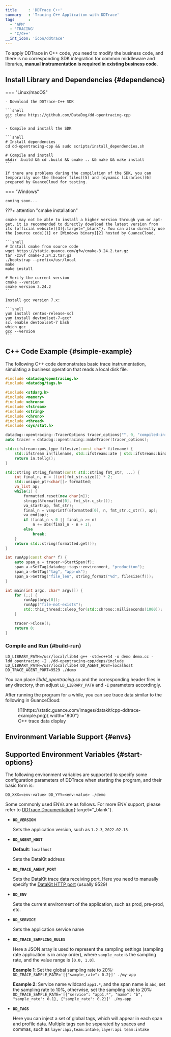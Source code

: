 ```yaml
---
title     : 'DDTrace C++'
summary   : 'Tracing C++ Application with DDTrace'
tags      :
  - 'APM'
  - 'TRACING'
  - 'C/C++'
__int_icon: 'icon/ddtrace'
---
```



To apply DDTrace in C++ code, you need to modify the business code, and there is no corresponding SDK integration for common middleware and libraries, **manual instrumentation is required in existing business code**.

## Install Library and Dependencies {#dependence}

<!-- markdownlint-disable MD046 -->
=== "Linux/macOS"

    - Download the DDTrace-C++ SDK

    ```shell
    git clone https://github.com/DataDog/dd-opentracing-cpp
    ```

    - Compile and install the SDK

    ```shell
    # Install dependencies
    cd dd-opentracing-cpp && sudo scripts/install_dependencies.sh

    # Compile and install
    mkdir .build && cd .build && cmake .. && make && make install
    ```

    If there are problems during the compilation of the SDK, you can temporarily use the [header files][5] and [dynamic libraries][6] prepared by GuanceCloud for testing.

=== "Windows"

    coming soon...

???+ attention "cmake installation"

    cmake may not be able to install a higher version through yum or apt-get, it is recommended to directly download the latest version from its [official website][3]{:target="_blank"}. You can also directly use the [source code][1] or [Windows binary][2] hosted by GuanceCloud.

    ```shell
    # Install cmake from source code
    wget https://static.guance.com/gfw/cmake-3.24.2.tar.gz
    tar -zxvf cmake-3.24.2.tar.gz
    ./bootstrap --prefix=/usr/local
    make
    make install

    # Verify the current version
    cmake --version
    cmake version 3.24.2
    ```

    Install gcc version 7.x:

    ```shell
    yum install centos-release-scl
    yum install devtoolset-7-gcc*
    scl enable devtoolset-7 bash
    which gcc
    gcc --version
    ```
<!-- markdownlint-enable -->

## C++ Code Example {#simple-example}

The following C++ code demonstrates basic trace instrumentation, simulating a business operation that reads a local disk file.

```cpp linenums="1" hl_lines="1-2 13-14 40-43 53" title="demo.cc"
#include <datadog/opentracing.h>
#include <datadog/tags.h>

#include <stdarg.h>
#include <memory>
#include <chrono>
#include <fstream>
#include <string>
#include <chrono>
#include <thread>
#include <sys/stat.h>

datadog::opentracing::TracerOptions tracer_options{"", 0, "compiled-in-example"};
auto tracer = datadog::opentracing::makeTracer(tracer_options);

std::ifstream::pos_type filesize(const char* filename) {
    std::ifstream in(filename, std::ifstream::ate | std::ifstream::binary);
    return in.tellg();
}

std::string string_format(const std::string fmt_str, ...) {
    int final_n, n = ((int)fmt_str.size()) * 2;
    std::unique_ptr<char[]> formatted;
    va_list ap;
    while(1) {
        formatted.reset(new char[n]);
        strcpy(&formatted[0], fmt_str.c_str());
        va_start(ap, fmt_str);
        final_n = vsnprintf(&formatted[0], n, fmt_str.c_str(), ap);
        va_end(ap);
        if (final_n < 0 || final_n >= n)
            n += abs(final_n - n + 1);
        else
            break;
    }
    return std::string(formatted.get());
}

int runApp(const char* f) {
    auto span_a = tracer->StartSpan(f);
    span_a->SetTag(datadog::tags::environment, "production");
    span_a->SetTag("tag", "app-ok");
    span_a->SetTag("file_len", string_format("%d", filesize(f)));
}

int main(int argc, char* argv[]) {
    for (;;) {
        runApp(argv[0]);
        runApp("file-not-exists");
        std::this_thread::sleep_for(std::chrono::milliseconds(1000));
    }

    tracer->Close();
    return 0;
}
```

### Compile and Run {#build-run}

```shell
LD_LIBRARY_PATH=/usr/local/lib64 g++ -std=c++14 -o demo demo.cc -ldd_opentracing -I ./dd-opentracing-cpp/deps/include
LD_LIBRARY_PATH=/usr/local/lib64 DD_AGENT_HOST=localhost DD_TRACE_AGENT_PORT=9529 ./demo
```

You can place *libdd_opentracing.so* and the corresponding header files in any directory, then adjust `LD_LIBRARY_PATH` and `-I` parameters accordingly.

After running the program for a while, you can see trace data similar to the following in GuanceCloud:

<figure markdown>
  ![](https://static.guance.com/images/datakit/cpp-ddtrace-example.png){  width="800"}
  <figcaption>C++ trace data display</figcaption>
</figure>

## Environment Variable Support {#envs}

## Supported Environment Variables {#start-options}

The following environment variables are supported to specify some configuration parameters of DDTrace when starting the program, and their basic form is:

```shell
DD_XXX=<env-value> DD_YYY=<env-value> ./demo
```

Some commonly used ENVs are as follows. For more ENV support, please refer to [DDTrace Documentation][7]{:target="_blank"}.

- **`DD_VERSION`**

    Sets the application version, such as `1.2.3`, `2022.02.13`

- **`DD_AGENT_HOST`**

    **Default**: `localhost`

    Sets the DataKit address

- **`DD_TRACE_AGENT_PORT`**

    Sets the DataKit trace data receiving port. Here you need to manually specify the [DataKit HTTP port][4] (usually 9529)

- **`DD_ENV`**

    Sets the current environment of the application, such as prod, pre-prod, etc.

- **`DD_SERVICE`**

    Sets the application service name

- **`DD_TRACE_SAMPLING_RULES`**

    Here a JSON array is used to represent the sampling settings (sampling rate application is in array order), where `sample_rate` is the sampling rate, and the value range is `[0.0, 1.0]`.

    **Example 1**: Set the global sampling rate to 20%: `DD_TRACE_SAMPLE_RATE='[{"sample_rate": 0.2}]' ./my-app`

    **Example 2**: Service name wildcard `app1.*`, and the span name is `abc`, set the sampling rate to 10%, otherwise, set the sampling rate to 20%: `DD_TRACE_SAMPLE_RATE='[{"service": "app1.*", "name": "b", "sample_rate": 0.1}, {"sample_rate": 0.2}]' ./my-app`

- **`DD_TAGS`**

    Here you can inject a set of global tags, which will appear in each span and profile data. Multiple tags can be separated by spaces and commas, such as `layer:api,team:intake`, `layer:api team:intake`

<!-- markdownlint-disable MD053 -->
[1]: https://static.guance.com/gfw/cmake-3.24.2.tar.gz
[2]: https://static.guance.com/gfw/cmake-3.24.2-windows-x86_64.msi
[3]: https://cmake.org/download/
[4]: ../datakit/datakit-conf.md#config-http-server
[5]: https://static.guance.com/gfw/dd-cpp-include.tar.gz
[6]: https://static.guance.com/gfw/libdd_opentracing.so
[7]: https://docs.datadoghq.com/tracing/trace_collection/library_config/cpp/
<!-- markdownlint-enable -->
